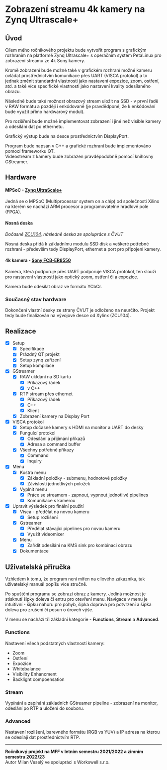 # Zobrazení streamu 4k kamery na Zynq Ultrascale+

## Úvod

Cílem mého ročníkového projektu bude vytvořit program s grafickým rozhraním na platformě Zynq Ultrascale+ s operačním systém PetaLinux pro zobrazení streamu ze 4k Sony kamery.

Kromě zobrazení bude možné také v grafickém rozhraní možné kameru ovládat prostřednictvím komunikace přes UART (VISCA protokol) a to jednak změnit standardní vlastnosti jako nastavení expozice, zoom, ostření, atd. a také více specifické vlastnosti jako nastavení kvality odesílaného obrazu.

Následně bude také možnost obrazový stream uložit na SSD - v první řadě v RAW formátu a později i enkódovaně (je pravdědponé, že k enkódování bude využit přímo hardwarový modul).

Pro rozšíření bude možné implementovat zobrazení i jiné než visible kamery a odesílání dat po ethernetu.

Grafický výstup bude na desce prostřednictvím DisplayPort.

Program bude napsán v C++ a grafické rozhraní bude implementováno pomocí frameworku QT.  
Videostream z kamery bude zobrazen pravděpodobně pomocí knihovny GStreamer.

## Hardware

#### MPSoC - [Zynq UltraScale+](https://www.xilinx.com/products/silicon-devices/soc/zynq-ultrascale-mpsoc.html)

Jedná se o MPSoC (Multiprocessor system on a chip) od společnosti Xilinx na kterém se nachází ARM procesor a programovatelné hradlové pole (FPGA).

#### Nosná deska

*Dočasně [ZCU104](https://www.xilinx.com/products/boards-and-kits/zcu104.html), následně deska ze spolupráce s ČVUT*

Nosná deska přidá k základnímu modulu SSD disk a veškeré potřebné rozhraní - především tedy DisplayPort, ethernet a port pro připojení kamery.

#### 4k kamera - [Sony FCB-ER8550](https://www.image-sensing-solutions.eu/FCB-ER8550.html)

Kamera, která podporuje přes UART podporuje VISCA protokol, ten slouží pro nastavení vlastností jako optický zoom, ostření či a expozice.

Kamera bude odesílat obraz ve formátu YCbCr.

### Současný stav hardware

Dokončení vlastní desky ze strany ČVUT je odloženo na neurčito. Projekt tedy bude finalizován na vývojové desce od Xylinx (ZCU104).

## Realizace

- [x] Setup
    - [x] Specifikace
    - [x] Prázdný QT projekt
    - [x] Setup zynq zařízení
    - [x] Setup kompilace
- [x] GStreamer
    - [x] RAW ukldání na SD kartu
        - [x] Příkazový řádek
        - [x] v C++
    - [x] RTP stream přes ethernet
        - [x] Příkazový řádek
        - [x] C++
        - [x] Klient
    - [x] Zobrazení kamery na Display Port
- [x] VISCA protokol
    - [x] Setup dočasné kamery s HDMI na monitor a UART do desky
    - [x] Funguící protokol
        - [x] Odesílání a přijímání příkazů
        - [x] Adresa a command buffer
    - [x] Všechny potřebné příkazy
        - [x] Command
        - [x] Inquiry
- [x] Menu
  - [x] Kostra menu
    - [x] Základní položky - submenu, hodnotové položky
    - [x] Závislosti jednotlivých položek
  - [x] Vyplnit menu
      - [x] Práce se streamem - zapnout, vypnout jednotlivé pipelines
      - [x] Komunikace s kamerou
- [X] Upravit výsledek pro finální použití
    - [x] Visca - předělat na novou kameru
        - [x] Setup rozlišení
    - [x] Gstreamer
        - [x] Předělat stávající pipelines pro novou kameru
        - [x] Využít videomixer
    - [X] Menu
        - [X] Zařídit odesílání na KMS sink pro kombinaci obrazu
    - [X] Dokumentace

## Uživatelská příručka

Vzhledem k tomu, že program není mířen na cílového zákazníka, tak uživatelský manuál popíšu více stručně.

Po spuštění programu se zobrazí obraz z kamery. Jediná možnost je stisknutí šipky doleva či entru pro otevření menu.
Navigace v menu je intuitivní - šipku nahoru pro pohyb, šipka doprava pro potvrzení a šipka doleva pro zrušení či posun o úroveň výše.

V menu se nachází tři základní kategorie - **Functions**, **Stream** a **Advanced**.

### Functions

Nastavení všech podstatných vlastností kamery:

* Zoom
* Ostření
* Expozice
* Whitebalance
* Visibility Enhancment
* Backlight compoensation

### Stream

Vypínání a zapínání základních GStreamer pipeline - zobrazení na monitor, odeslání po RTP a uložení do souboru.

### Advanced

Nastavení rozlišení, barevného formátu (RGB vs YUV) a IP adresa na kterou se odesílají dat prostřednictvím RTP.

---

**Ročníkový projekt na MFF v letním semestru 2021/2022 a zimním semestru 2022/23**  
Autor Milan Veselý ve spolupráci s Workswell s.r.o.
